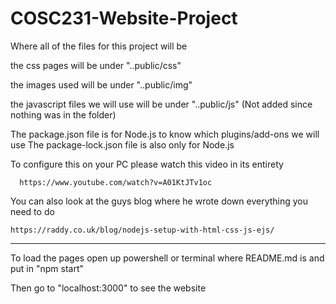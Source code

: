 # COSC231-Website-Project
Where all of the files for this project will be

the css pages will be under "..public/css"

the images used will be under "..public/img"

the javascript files we will use will be under "..public/js" (Not added since nothing was in the folder)

The package.json file is for Node.js to know which plugins/add-ons we will use
The package-lock.json file is also only for Node.js


To configure this on your PC please watch this video in its entirety
      
      https://www.youtube.com/watch?v=A01KtJTv1oc 



You can also look at the guys blog where he wrote down everything you need to do
    
    https://raddy.co.uk/blog/nodejs-setup-with-html-css-js-ejs/


*********************************************************************
To load the pages open up powershell or terminal where README.md is and put in "npm start"

Then go to "localhost:3000" to see the website
